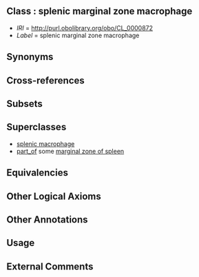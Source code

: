 
## Class : splenic marginal zone macrophage

 * *IRI* = http://purl.obolibrary.org/obo/CL_0000872
 * *Label* = splenic marginal zone macrophage

## Synonyms


## Cross-references


## Subsets


## Superclasses

 * [splenic macrophage](../../CL/71/CL_0000871.md)
 * [part_of](../../BFO/50/BFO_0000050.md) some [marginal zone of spleen](../../UBERON/51/UBERON_0001251.md)

## Equivalencies


## Other Logical Axioms


## Other Annotations


## Usage


## External Comments


